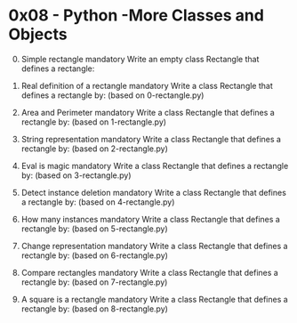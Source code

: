 # 0x08 - Python -More Classes and Objects

0. Simple rectangle mandatory
Write an empty class Rectangle that defines a rectangle:

1. Real definition of a rectangle mandatory
Write a class Rectangle that defines a rectangle by: (based on 0-rectangle.py)

2. Area and Perimeter mandatory
Write a class Rectangle that defines a rectangle by: (based on 1-rectangle.py)

3. String representation mandatory
Write a class Rectangle that defines a rectangle by: (based on 2-rectangle.py)

4. Eval is magic mandatory
Write a class Rectangle that defines a rectangle by: (based on 3-rectangle.py)

5. Detect instance deletion mandatory
Write a class Rectangle that defines a rectangle by: (based on 4-rectangle.py)

6. How many instances mandatory
Write a class Rectangle that defines a rectangle by: (based on 5-rectangle.py)

7. Change representation mandatory
Write a class Rectangle that defines a rectangle by: (based on 6-rectangle.py)

8. Compare rectangles mandatory
Write a class Rectangle that defines a rectangle by: (based on 7-rectangle.py)

9. A square is a rectangle mandatory
Write a class Rectangle that defines a rectangle by: (based on 8-rectangle.py)


